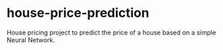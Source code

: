 # house-price-prediction

House pricing project to predict the price of a house based on a simple Neural Network.
